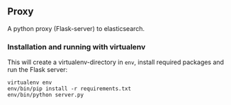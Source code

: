 Proxy
-----

A python proxy (Flask-server) to elasticsearch.

### Installation and running with virtualenv

This will create a virtualenv-directory in `env`, install required packages
and run the Flask server:

    virtualenv env
    env/bin/pip install -r requirements.txt
    env/bin/python server.py
